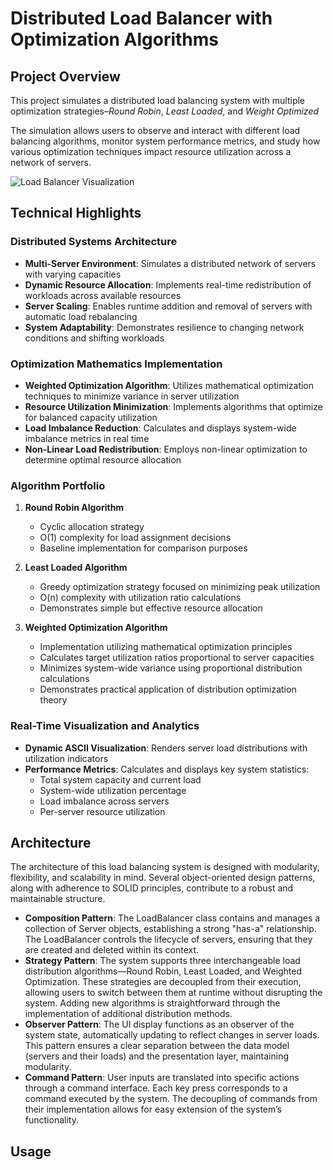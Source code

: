 # Distributed Load Balancer with Optimization Algorithms

## Project Overview
This project simulates a distributed load balancing system with multiple optimization strategies–*Round Robin*, *Least Loaded*, and *Weight Optimized*

The simulation allows users to observe and interact with different load balancing algorithms, monitor system performance metrics, and study how various optimization techniques impact resource utilization across a network of servers.

![Load Balancer Visualization](https://via.placeholder.com/800x400)

## Technical Highlights

### Distributed Systems Architecture
- **Multi-Server Environment**: Simulates a distributed network of servers with varying capacities
- **Dynamic Resource Allocation**: Implements real-time redistribution of workloads across available resources
- **Server Scaling**: Enables runtime addition and removal of servers with automatic load rebalancing
- **System Adaptability**: Demonstrates resilience to changing network conditions and shifting workloads

### Optimization Mathematics Implementation
- **Weighted Optimization Algorithm**: Utilizes mathematical optimization techniques to minimize variance in server utilization
- **Resource Utilization Minimization**: Implements algorithms that optimize for balanced capacity utilization
- **Load Imbalance Reduction**: Calculates and displays system-wide imbalance metrics in real time
- **Non-Linear Load Redistribution**: Employs non-linear optimization to determine optimal resource allocation

### Algorithm Portfolio
1. **Round Robin Algorithm**
   - Cyclic allocation strategy
   - O(1) complexity for load assignment decisions
   - Baseline implementation for comparison purposes

2. **Least Loaded Algorithm**
   - Greedy optimization strategy focused on minimizing peak utilization
   - O(n) complexity with utilization ratio calculations
   - Demonstrates simple but effective resource allocation

3. **Weighted Optimization Algorithm**
   - Implementation utilizing mathematical optimization principles
   - Calculates target utilization ratios proportional to server capacities
   - Minimizes system-wide variance using proportional distribution calculations
   - Demonstrates practical application of distribution optimization theory

### Real-Time Visualization and Analytics
- **Dynamic ASCII Visualization**: Renders server load distributions with utilization indicators
- **Performance Metrics**: Calculates and displays key system statistics:
  - Total system capacity and current load
  - System-wide utilization percentage
  - Load imbalance across servers
  - Per-server resource utilization


## Architecture
The architecture of this load balancing system is designed with modularity, flexibility, and scalability in mind. Several object-oriented design patterns, along with adherence to SOLID principles, contribute to a robust and maintainable structure. 

- **Composition Pattern**: The LoadBalancer class contains and manages a collection of Server objects, establishing a strong "has-a" relationship. The LoadBalancer controls the lifecycle of servers, ensuring that they are created and deleted within its context.
- **Strategy Pattern**: The system supports three interchangeable load distribution algorithms—Round Robin, Least Loaded, and Weighted Optimization. These strategies are decoupled from their execution, allowing users to switch between them at runtime without disrupting the system. Adding new algorithms is straightforward through the implementation of additional distribution methods.
- **Observer Pattern**: The UI display functions as an observer of the system state, automatically updating to reflect changes in server loads. This pattern ensures a clear separation between the data model (servers and their loads) and the presentation layer, maintaining modularity.
- **Command Pattern**: User inputs are translated into specific actions through a command interface. Each key press corresponds to a command executed by the system. The decoupling of commands from their implementation allows for easy extension of the system’s functionality.

## Usage